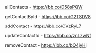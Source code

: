 
allContacts - https://ibb.co/D58sPQW

getContactById - https://ibb.co/G2TSDV8

addContact - https://ibb.co/CVzRyL7

updateContactId - https://ibb.co/znLzwNf

removeContact - https://ibb.co/bQ4jyHj